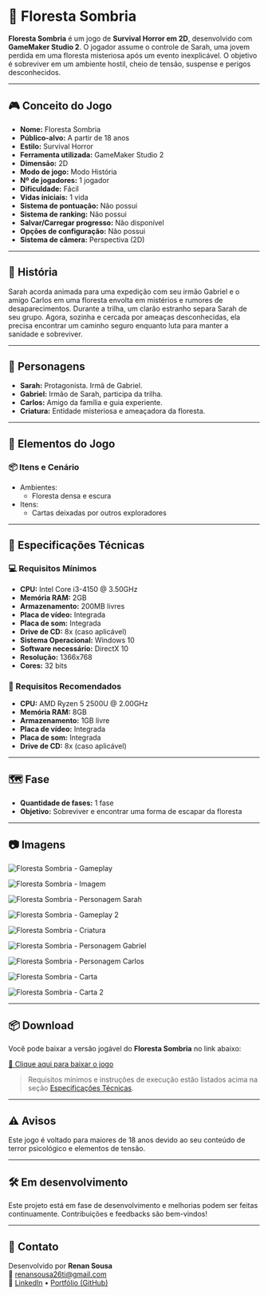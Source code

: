 # 🌲 Floresta Sombria

**Floresta Sombria** é um jogo de **Survival Horror em 2D**, desenvolvido com **GameMaker Studio 2**. O jogador assume o controle de Sarah, uma jovem perdida em uma floresta misteriosa após um evento inexplicável. O objetivo é sobreviver em um ambiente hostil, cheio de tensão, suspense e perigos desconhecidos.

---

## 🎮 Conceito do Jogo

- **Nome:** Floresta Sombria  
- **Público-alvo:** A partir de 18 anos  
- **Estilo:** Survival Horror  
- **Ferramenta utilizada:** GameMaker Studio 2  
- **Dimensão:** 2D  
- **Modo de jogo:** Modo História  
- **Nº de jogadores:** 1 jogador  
- **Dificuldade:** Fácil  
- **Vidas iniciais:** 1 vida  
- **Sistema de pontuação:** Não possui  
- **Sistema de ranking:** Não possui  
- **Salvar/Carregar progresso:** Não disponível  
- **Opções de configuração:** Não possui  
- **Sistema de câmera:** Perspectiva (2D)

---

## 📖 História

Sarah acorda animada para uma expedição com seu irmão Gabriel e o amigo Carlos em uma floresta envolta em mistérios e rumores de desaparecimentos. 
Durante a trilha, um clarão estranho separa Sarah de seu grupo. Agora, sozinha e cercada por ameaças desconhecidas, ela precisa encontrar um caminho 
seguro enquanto luta para manter a sanidade e sobreviver.

---

## 👤 Personagens

- **Sarah:** Protagonista. Irmã de Gabriel.  
- **Gabriel:** Irmão de Sarah, participa da trilha.  
- **Carlos:** Amigo da família e guia experiente.  
- **Criatura:** Entidade misteriosa e ameaçadora da floresta.

---

## 🧱 Elementos do Jogo

### 📦 Itens e Cenário

- Ambientes:
  - Floresta densa e escura
- Itens:
  - Cartas deixadas por outros exploradores

---

## 🧪 Especificações Técnicas

### 💻 Requisitos Mínimos

- **CPU:** Intel Core i3-4150 @ 3.50GHz  
- **Memória RAM:** 2GB  
- **Armazenamento:** 200MB livres  
- **Placa de vídeo:** Integrada  
- **Placa de som:** Integrada  
- **Drive de CD:** 8x (caso aplicável)  
- **Sistema Operacional:** Windows 10  
- **Software necessário:** DirectX 10  
- **Resolução:** 1366x768  
- **Cores:** 32 bits

### 🚀 Requisitos Recomendados

- **CPU:** AMD Ryzen 5 2500U @ 2.00GHz  
- **Memória RAM:** 8GB  
- **Armazenamento:** 1GB livre  
- **Placa de vídeo:** Integrada  
- **Placa de som:** Integrada  
- **Drive de CD:** 8x (caso aplicável)

---

## 🗺️ Fase

- **Quantidade de fases:** 1 fase  
- **Objetivo:** Sobreviver e encontrar uma forma de escapar da floresta

---

## 📷 Imagens 

![Floresta Sombria - Gameplay](https://drive.google.com/uc?export=view&id=1GcawJ0OThehlkL0D-GGxcmZ2ynKqsg2f)

![Floresta Sombria - Imagem](https://drive.google.com/uc?export=view&id=1E7Mq2rGhVWeefo1duXG6-Fhjx9cgdNI5)

![Floresta Sombria - Personagem Sarah](https://drive.google.com/uc?export=view&id=1ezj48kKOKSG4jSFYccOazw5dAL5UT3iw)

![Floresta Sombria - Gameplay 2](https://drive.google.com/uc?export=view&id=1kpc84AlLZMK_cMbztBW7Zgt-wEkqnGnu)

![Floresta Sombria - Criatura](https://drive.google.com/uc?export=view&id=16U-84pQ8ymog1m6OFyALmoyChpfgCMq0)

![Floresta Sombria - Personagem Gabriel](https://drive.google.com/uc?export=view&id=1nPGdZET7SLwBiEG7uqs2pPhXvSqu82cH)

![Floresta Sombria - Personagem Carlos](https://drive.google.com/uc?export=view&id=17-o6vJCmdjCJ6CmmscGZBXhTYOPMBtSl)

![Floresta Sombria - Carta](https://drive.google.com/uc?export=view&id=15Lp5mcEd0I7SvwvYWAyXu2FyFbr5Wu3E)

![Floresta Sombria - Carta 2](https://drive.google.com/uc?export=view&id=1zRgMwOrfLuGyqyx8L078K28QKORHbVYt)

---

## 📦 Download

Você pode baixar a versão jogável do **Floresta Sombria** no link abaixo:

[🔗 Clique aqui para baixar o jogo](https://drive.google.com/file/d/1HivgteGNU4Tr6EzI7o-lemW3W0_QTWUJ/view?usp=sharing)

> Requisitos mínimos e instruções de execução estão listados acima na seção [Especificações Técnicas](#-especificações-técnicas).

---

## ⚠️ Avisos

Este jogo é voltado para maiores de 18 anos devido ao seu conteúdo de terror psicológico e elementos de tensão.

---

## 🛠️ Em desenvolvimento

Este projeto está em fase de desenvolvimento e melhorias podem ser feitas continuamente. Contribuições e feedbacks são bem-vindos!

---

## 📩 Contato

Desenvolvido por **Renan Sousa**  
📧 renansousa26ti@gmail.com  
🔗 [LinkedIn](https://www.linkedin.com/in/renansousa01) • [Portfólio (GitHub)](https://github.com/RenanSousa0101)

